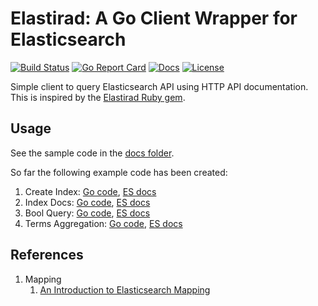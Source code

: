 # Elastirad: A Go Client Wrapper for Elasticsearch

[![Build Status][build-status-svg]][build-status-url]
[![Go Report Card][goreport-svg]][goreport-url]
[![Docs][docs-godoc-svg]][docs-godoc-url]
[![License][license-svg]][license-url]

Simple client to query Elasticsearch API using HTTP API documentation. This is inspired by the [Elastirad Ruby gem](https://github.com/grokify/elastirad-ruby).

## Usage

See the sample code in the [docs folder](docs).

So far the following example code has been created:

1. Create Index: [Go code](docs/reference/indices-create-index), [ES docs](https://www.elastic.co/guide/en/elasticsearch/reference/current/indices-create-index.html)
1. Index Docs: [Go code](docs/reference/docs-index), [ES docs](https://www.elastic.co/guide/en/elasticsearch/reference/current/docs-index_.html)
1. Bool Query: [Go code](docs/reference/query-dsl-bool-query), [ES docs](https://www.elastic.co/guide/en/elasticsearch/reference/current/query-dsl-bool-query.html)
1. Terms Aggregation: [Go code](docs/reference/search-aggregations-bucket-terms-aggregation), [ES docs](https://www.elastic.co/guide/en/elasticsearch/reference/current/search-aggregations-bucket-terms-aggregation.html#search-aggregations-bucket-terms-aggregation)

## References

1. Mapping
    1. [An Introduction to Elasticsearch Mapping](https://www.elastic.co/blog/found-elasticsearch-mapping-introduction)

 [build-status-svg]: https://github.com/grokify/elastirad-go/workflows/test/badge.svg
 [build-status-url]: https://github.com/grokify/elastirad-go/actions
 [goreport-svg]: https://goreportcard.com/badge/github.com/grokify/elastirad-go
 [goreport-url]: https://goreportcard.com/report/github.com/grokify/elastirad-go
 [docs-godoc-svg]: https://pkg.go.dev/badge/github.com/grokify/elastirad-go
 [docs-godoc-url]: https://pkg.go.dev/github.com/grokify/elastirad-go
 [license-svg]: https://img.shields.io/badge/license-MIT-blue.svg
 [license-url]: https://github.com/grokify/elastirad-go/blob/master/LICENSE